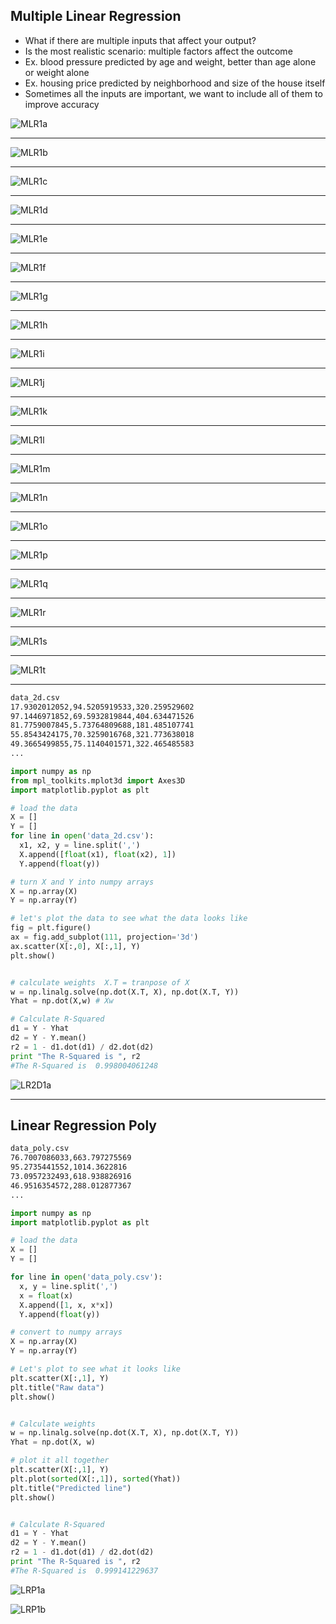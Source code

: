 ## Multiple Linear Regression

- What if there are multiple inputs that affect your output?
- Is the most realistic scenario: multiple factors affect the outcome
- Ex. blood pressure predicted by age and weight, better than age alone or weight alone
- Ex. housing price predicted by neighborhood and size of the house itself
- Sometimes all the inputs are important, we want to include all of them to improve accuracy

![MLR1a](docs/MLR1a.png)

------

![MLR1b](docs/MLR1b.png)

------

![MLR1c](docs/MLR1c.png)

------

![MLR1d](docs/MLR1d.png)

------

![MLR1e](docs/MLR1e.png)

------

![MLR1f](docs/MLR1f.png)

------

![MLR1g](docs/MLR1g.png)

------

![MLR1h](docs/MLR1h.png)


------

![MLR1i](docs/MLR1i.png)


------

![MLR1j](docs/MLR1j.png)

------

![MLR1k](docs/MLR1k.png)

------

![MLR1l](docs/MLR1l.png)


------

![MLR1m](docs/MLR1m.png)


------

![MLR1n](docs/MLR1n.png)


------

![MLR1o](docs/MLR1o.png)

------

![MLR1p](docs/MLR1p.png)

------

![MLR1q](docs/MLR1q.png)

-------

![MLR1r](docs/MLR1r.png)

-------

![MLR1s](docs/MLR1s.png)

-------

![MLR1t](docs/MLR1t.png)

------

```txt
data_2d.csv
17.9302012052,94.5205919533,320.259529602
97.1446971852,69.5932819844,404.634471526
81.7759007845,5.73764809688,181.485107741
55.8543424175,70.3259016768,321.773638018
49.3665499855,75.1140401571,322.465485583
...
```

```py
import numpy as np
from mpl_toolkits.mplot3d import Axes3D
import matplotlib.pyplot as plt

# load the data
X = []
Y = []
for line in open('data_2d.csv'):
  x1, x2, y = line.split(',')
  X.append([float(x1), float(x2), 1])
  Y.append(float(y))

# turn X and Y into numpy arrays
X = np.array(X)
Y = np.array(Y)

# let's plot the data to see what the data looks like
fig = plt.figure()
ax = fig.add_subplot(111, projection='3d')
ax.scatter(X[:,0], X[:,1], Y)
plt.show()


# calculate weights  X.T = tranpose of X
w = np.linalg.solve(np.dot(X.T, X), np.dot(X.T, Y))
Yhat = np.dot(X,w) # Xw

# Calculate R-Squared
d1 = Y - Yhat
d2 = Y - Y.mean()
r2 = 1 - d1.dot(d1) / d2.dot(d2)
print "The R-Squared is ", r2
#The R-Squared is  0.998004061248
```

![LR2D1a](docs/LR2D1a.png)



-------

## Linear Regression Poly

```txt
data_poly.csv
76.7007086033,663.797275569
95.2735441552,1014.3622816
73.0957232493,618.938826916
46.9516354572,288.012877367
...
```

```py
import numpy as np
import matplotlib.pyplot as plt

# load the data
X = []
Y = []

for line in open('data_poly.csv'):
  x, y = line.split(',')
  x = float(x)
  X.append([1, x, x*x])
  Y.append(float(y))

# convert to numpy arrays
X = np.array(X)
Y = np.array(Y)

# Let's plot to see what it looks like
plt.scatter(X[:,1], Y)
plt.title("Raw data")
plt.show()


# Calculate weights
w = np.linalg.solve(np.dot(X.T, X), np.dot(X.T, Y))
Yhat = np.dot(X, w)

# plot it all together
plt.scatter(X[:,1], Y)
plt.plot(sorted(X[:,1]), sorted(Yhat))
plt.title("Predicted line")
plt.show()


# Calculate R-Squared
d1 = Y - Yhat
d2 = Y - Y.mean()
r2 = 1 - d1.dot(d1) / d2.dot(d2)
print "The R-Squared is ", r2
#The R-Squared is  0.999141229637
```


![LRP1a](docs/LRP1a.png)


![LRP1b](docs/LRP1b.png)
